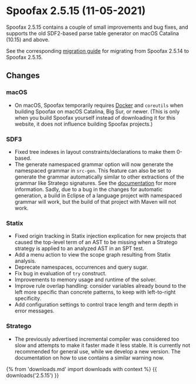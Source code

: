 # Spoofax 2.5.15 (11-05-2021)

Spoofax 2.5.15 contains a couple of small improvements and bug fixes,
and supports the old SDF2-based parse table generator on macOS Catalina
(10.15) and above.

See the corresponding [migration guide](../migrate/2.5.15.md) for
migrating from Spoofax 2.5.14 to Spoofax 2.5.15.

## Changes

### macOS

-   On macOS, Spoofax temporarily requires
    [Docker](https://docs.docker.com/docker-for-mac/install/) and
    `coreutils` when building Spoofax on macOS Catalina, Big Sur, or
    newer. (This is only when you build Spoofax yourself instead of
    downloading it for this website, it does not influence building
    Spoofax projects.)

### SDF3

-   Fixed tree indexes in layout constraints/declarations to make them
    0-based.
-   The generate namespaced grammar option will now generate the
    namespaced grammar in `src-gen`. This feature can also be set to
    generate the grammar automatically similar to other extractions of
    the grammar like Stratego signatures. See the
    [documentation](../../reference/syntax/configuration.md)
    for more information. Sadly, due to a bug in the changes for
    automatic generation, a build in Eclipse of a language project with
    namespaced grammar will work, but the build of that project with
    Maven will not work.

### Statix

-   Fixed origin tracking in Statix injection explication for new
    projects that caused the top-level term of an AST to be missing when
    a Stratego strategy is applied to an analyzed AST in an SPT test.
-   Add a menu action to view the scope graph resulting from Statix
    analysis.
-   Deprecate namespaces, occurrences and query sugar.
-   Fix bug in evaluation of `try` construct.
-   Improvements to memory usage and runtime of the solver.
-   Improve rule overlap handling: consider variables already bound to
    the left more specific than concrete patterns, to keep with
    left-to-right specificity.
-   Add configuration settings to control trace length and term depth in
    error messages.

### Stratego

-   The previously advertised incremental compiler was considered too
    slow and attempts to make it faster made it less stable. It is
    currently not recommended for general use, while we develop a new
    version. The documentation on how to use contains a similar warning
    now.

{% from 'downloads.md' import downloads with context %}
{{ downloads('2.5.15') }}
